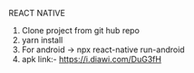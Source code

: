 REACT NATIVE 

1. Clone project from git hub repo
2. yarn install
3. For android  -> npx react-native run-android
4. apk link:- https://i.diawi.com/DuG3fH
